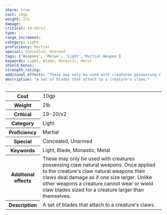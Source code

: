 ```yaml
---
share: true
cost: 10gp
weight: 2lb
damage:
critical: 19-20/x2
type:
range_increment:
category: Light
proficiency: Martial
special: Concealed, Unarmed
tags: ['Weapons', 'Melee', 'Light','Martial-Weapon']
keywords: Light, Blade, Monastic, Metal
shield_bonus:
strength_rating: 
additonal_effects: "These may only be used with creatures possessing claw natural weapons. Once applied to the creature's claw natural weapons their claws deal damage as if one size larger. Unlike other weapons a creature cannot wear or wield claw blades sized for a creature larger than themselves."
description: "A set of blades that attach to a creature's claws."
---
```

<p><span style="overflow-x: auto;"><table><tbody><tr><th>Cost</th><td>10gp</td></tr><tr><th>Weight</th><td>2lb</td></tr><tr><th>Critical</th><td>19-20/x2</td></tr><tr><th>Category</th><td>Light</td></tr><tr><th>Proficiency</th><td>Martial</td></tr><tr><th>Special</th><td>Concealed, Unarmed</td></tr><tr><th>Keywords</th><td>Light, Blade, Monastic, Metal</td></tr><tr><th>Additonal effects</th><td>These may only be used with creatures possessing claw natural weapons. Once applied to the creature's claw natural weapons their claws deal damage as if one size larger. Unlike other weapons a creature cannot wear or wield claw blades sized for a creature larger than themselves.</td></tr><tr><th>Description</th><td>A set of blades that attach to a creature's claws.</td></tr></tbody></table></span></p>